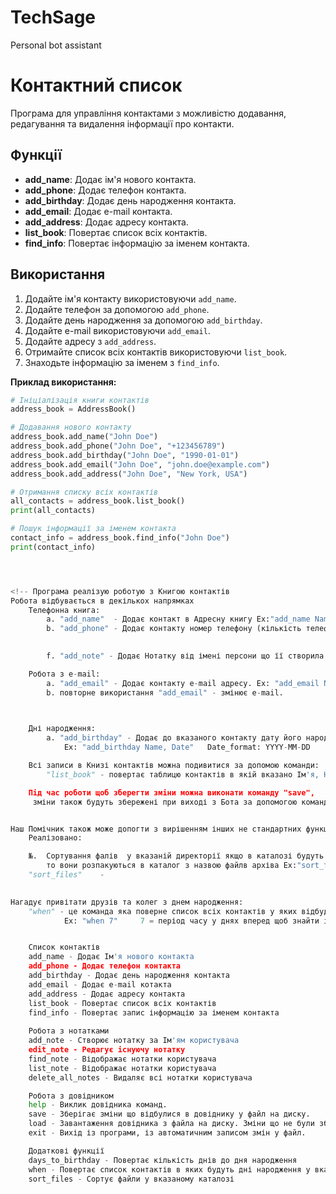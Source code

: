 # TechSage
Personal bot assistant

# Контактний список

Програма для управління контактами з можливістю додавання, редагування та видалення інформації про контакти.

## Функції

- **add_name**: Додає ім'я нового контакта.
- **add_phone**: Додає телефон контакта.
- **add_birthday**: Додає день народження контакта.
- **add_email**: Додає e-mail контакта.
- **add_address**: Додає адресу контакта.
- **list_book**: Повертає список всіх контактів.
- **find_info**: Повертає інформацію за іменем контакта.

## Використання

1. Додайте ім'я контакту використовуючи `add_name`.
2. Додайте телефон за допомогою `add_phone`.
3. Додайте день народження за допомогою `add_birthday`.
4. Додайте e-mail використовуючи `add_email`.
5. Додайте адресу з `add_address`.
6. Отримайте список всіх контактів використовуючи `list_book`.
7. Знаходьте інформацію за іменем з `find_info`.

**Приклад використання:**

```python
# Ініціалізація книги контактів
address_book = AddressBook()

# Додавання нового контакту
address_book.add_name("John Doe")
address_book.add_phone("John Doe", "+123456789")
address_book.add_birthday("John Doe", "1990-01-01")
address_book.add_email("John Doe", "john.doe@example.com")
address_book.add_address("John Doe", "New York, USA")

# Отримання списку всіх контактів
all_contacts = address_book.list_book()
print(all_contacts)

# Пошук інформації за іменем контакта
contact_info = address_book.find_info("John Doe")
print(contact_info)




<!-- Програма реалізую роботую з Книгою контактів
Робота відбувається в декількох напрямках
    Телефонна книга:
        a. "add_name"  - Додає контакт в Адресну книгу Ex:"add_name Name"
        b. "add_phone" - Додає контакту номер телефону (кількість телефонів не обмежена) Ex: "add_phone Name, 10-digits"

        
        f. "add_note" - Додає Нотатку від імені персони що її створила

    Робота з e-mail:
        a. "add_email" - Додає контакту e-mail адресу. Ex: "add_email Name, name@email.com"
        b. повторне використання "add_email" - змінює e-mail.

    

    Дні народження:
        a. "add_birthday" - Додає до вказаного контакту дату його народження 
            Ex: "add_birthday Name, Date"   Date_format: YYYY-MM-DD

    Всі записи в Книзі контактів можна подивитися за допомою команди:
        "list_book" - повертає таблицю контактів в якій вказано Ім'я, Номер телефону, Адрес, E-mail, День народження

    Під час роботи щоб зберегти зміни можна виконати команду "save",
     зміни також будуть збережені при виході з Бота за допомогою команди "exit"


Наш Помічник також може допогти з вирішенням інших не стандартних функцій
    Реалізовано:

    №.  Сортування фалів  у вказаній директорії якщо в каталозі будуть архіви,
        то вони розпакуються в каталог з назвою файлв архіва Ex:"sort_files directory" directory = d:\crap
    "sort_files"    - 
    

Нагадує привітати друзів та колег з днем народження:
    "when" - це команда яка поверне список всіх контактів у яких відбудуться дні народження у вказаний проміжок часу
            Ex: "when 7"     7 = період часу у днях вперед щоб знайти іменинників -->


    Список контактів
    add_name - Додає Ім'я нового контакта
    add_phone - Додає телефон контакта
    add_birthday - Додає день народження контакта
    add_email - Додає e-mail котакта
    add_address - Додає адресу контакта
    list_book - Повертає список всіх контактів
    find_info - Повертає запис інформацію за іменем контакта
    
    Робота з нотатками
    add_note - Створює нотатку за Ім'ям користувача
    edit_note - Редагує існуючу нотатку
    find_note - Відображає нотатки користувача
    list_note - Відображає нотатки користувача
    delete_all_notes - Видаляє всі нотатки користувача

    Робота з довідником
    help - Виклик довідника команд.
    save - Зберігає зміни що відбулися в довіднику у файл на диску.
    load - Завантаження довідника з файла на диску. Зміни що не були збережені будуть втрачені.
    exit - Вихід із програми, із автоматичним записом змін у файл.

    Додаткові функції 
    days_to_birthday - Повертає кількість днів до дня народження
    when - Повертає список контактів в яких будуть дні народження у вказаний період
    sort_files - Сортує файли у вказаному каталозі